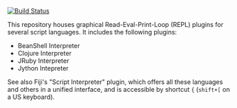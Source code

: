 [![Build Status](https://github.com/fiji/old-school-repls/actions/workflows/build.yml/badge.svg)](https://github.com/fiji/old-school-repls/actions/workflows/build.yml)

This repository houses graphical Read-Eval-Print-Loop (REPL) plugins
for several script languages. It includes the following plugins:

* BeanShell Interpreter
* Clojure Interpreter
* JRuby Interpreter
* Jython Intepreter

See also Fiji's "Script Interpreter" plugin, which offers all these
languages and others in a unified interface, and is accessible by
shortcut `{` (`shift+[` on a US keyboard).
